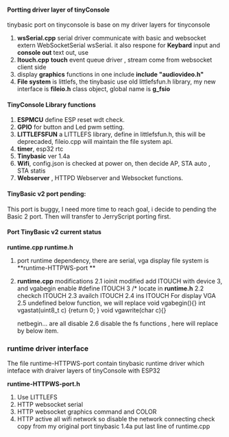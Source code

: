 #### Portting driver layer of tinyConsole
tinybasic port on tinyconsole is 
base on my driver layers for tinyconsole
1.  **wsSerial.cpp** serial driver communicate with basic and websocket
    extern WebSocketSerial wsSerial. it also respone for 
    **Keybard** input and **console out** text out, use 
2. **Itouch.cpp** **touch** event queue driver , stream come from websocket client side
3. display **graphics** functions in one include
   **include "audiovideo.h"**
4. **File system** is littlefs, the tinybasic use old littlefsfun.h library, my new interface is 
    **fileio.h** class object, global name is **g_fsio**	
#### TinyConsole Library functions
1. **ESPMCU** define ESP reset wdt check.
2. **GPIO** for button and Led pwm setting.
3. **LITTLEFSFUN** a LITTLEFS library, define in littlefsfun.h, this will be deprecaded, fileio.cpp will maintain the file system api.
4. **timer**, esp32 rtc
5. **Tinybasic** ver 1.4a
6. **Wifi**, config.json is checked at power on, then decide AP, STA auto , STA statis
7. **Webserver** , HTTPD Webserver and Websocket functions.
   
#### TinyBasic v2 port pending:
This port is buggy, I need more time to reach goal, i decide to pending the Basic 2 port. Then will transfer to JerryScript porting first.

#### Port TinyBasic v2 current status
**runtime.cpp runtime.h**
1. port runtime dependency, there are serial, vga display file system is **runtime-HTTPWS-port **
2. **runtime.cpp** modifications
 2.1 ioinit modified  add ITOUCH with device 3, and vgabegin enable
  #define ITOUCH 3 /* locate in **runtime.h**
 2.2 checkch ITOUCH
 2.3 availch ITOUCH
 2.4 ins ITOUCH
 For display VGA
 2.5  undefined below function, we will replace
      void vgabegin(){}
int vgastat(uint8_t c) {return 0; }
void vgawrite(char c){}

      netbegin... are all disable
    2.6 disable the fs functions , here will replace by below item.

### runtime driver interface
 The file runtime-HTTPWS-port contain tinybasic runtime driver which inteface with draiver layers of tinyConsole with ESP32
 
 **runtime-HTTPWS-port.h**

1. Use LITTLEFS 
1. HTTP websocket serial 
2. HTTP websocket graphics command and COLOR
3. HTTP active all wifi network so disable the network connecting check
copy from my original  port tinybasic 1.4a
put last line of runtime.cpp

